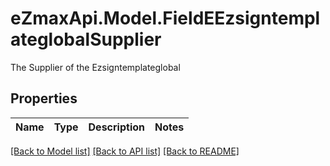 # eZmaxApi.Model.FieldEEzsigntemplateglobalSupplier
The Supplier of the Ezsigntemplateglobal

## Properties

Name | Type | Description | Notes
------------ | ------------- | ------------- | -------------

[[Back to Model list]](../README.md#documentation-for-models) [[Back to API list]](../README.md#documentation-for-api-endpoints) [[Back to README]](../README.md)

